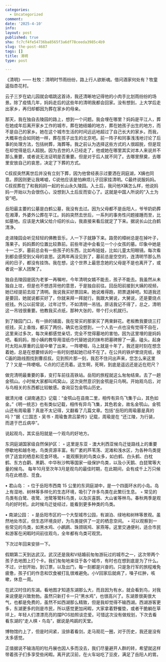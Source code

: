 ```yaml
---
categories:
  - Uncategorized
comment: 
date: '2025-4-10'
info: 
layout: post
published: true
sha: fc7cf4fe54736ba8565f3a6df78ceeda3985c4b9
slug: the-post-4687
tags: []
title: 清明
type: post

---
```

《清明》—— 杜牧：清明时节雨纷纷，路上行人欲断魂。借问酒家何处有？牧童遥指杏花村。

云子三岁在幼儿园就会唱跳这首诗，我还清晰地记得他的小肉手比划雨纷纷的场景。除了疫情几年，妈妈走后的这些年的清明我都会回家。没有想到，上大学后走出家乡，再归却都因为葬在家乡的母亲。

那天，我在独自去陵园的路上，想到一个问题。我会埋在哪里？妈妈是平江人，葬在她成年后离开家乡工作的城市，葬在她结婚的地方，葬在她孩子出生的地方，而不是自己的家乡。她在这个城市生活的时间远远地超过了自己长大的家乡。而我，大概率也会如同她一样，葬在孩子出生的北京吧。前一阵子和同事浅浅地讨论了后事的处理方法，包括树葬，海葬等。我之前认为选择这些方式的人很超脱，但是现在却觉得是后人超脱。因为去世的人已经走了，他或她在哪里其实对本人来说并不那么重要，或者说无法证明是否重要。但是对于后人就不同了。去哪里祭奠，去哪里安放自己的哀思，决定了下葬的方式。

C叔叔突然离世后并没有立刻下葬，因为他曾经表示过要洒在洞庭湖，X姨也同意。原因则更让我唏嘘，C说他应该是怕麻烦儿子回家挂清明。C最终说服妈妈。C叔叔葬在了和我妈妈一起的长山永久陵园。入土后，我问他X姨怎么样，他说妈妈一开始以为会很伤心，没想到入土后反而安心了。这就是中国人所说的“入土为安”吧。

岳阳最主要的公墓是白鹤公墓，我没有去过。因为父母都不是岳阳人，爷爷奶奶葬在湘潭，外婆外公葬在平江。妈妈突然去世后，一系列的事务性问题接踵而至，比如墓地。应该是大姨父给介绍的长山，我直接来看后就定了下来。据说长山比白鹤清净。

走进陵园会听见轻轻的佛教音乐，人一下子就静下来。路旁的樟树总是在掉叶子，落果子。妈妈葬的位置比较靠前。前些年途中会看见一个小女孩的墓。印象中她是十一二岁。墓前总会有一些孩子的东西，比如布娃娃，比如儿童太阳眼镜。每次看到都会感受到父母的哀思。这两年再没见到了，墓前总是空空的，连清明节那么热闹的日子，都没有挂饰。我在想，这个世界上最思念她的父母是不是也离开了，或者说一家人团聚了。

独自去陵园是因为老爹一再嘱咐，今年清明女婿不能去，孩子不能去。我虽然从未独自上坟，但是也不想违背他的意思，于是独自前往。回岳阳前接到大姨的视频，她已经提前去挂了清明。我说我买好票回来。她说难得跑，把票退掉吧。知道我还是要回，她就说都买好了，你就来拜一拜就行。我跟大舅说，大舅说，还是要烧点纸钱。外公以前常说，过年过节，不如清明一吊钱。原话我记不得了，总之，清明这一吊钱很重要。他教我买点纸，那种大张的，带个打火机就行。

到了陵园门口，有一排的铺面，我在常买的那家买了两束鲜花。老板教我要烧三打纸钱，买上香烛，都买了两份。确实也没想到，一个人去一点也没有觉得不自在，这里来过多次，每次来都感觉亲切，完全不觉得墓地的害怕，因为这里埋的是妈妈吧。看妈妈，按小姨的教导用湿纸巾代替她说的抹布把墓碑擦了一遍，磕头。起身时太阳从厚重的云层中晕了出来，一阵哽咽，马上就是十年了，我还是时刻在想念着她，总是在想要倾诉的一些时刻想起她已经不在了。在公共的铁炉里烧完纸，按C画的路线图找到曹叔叔。见到照片那一刻，我忍不住问出声来，您怎么来这里了？又是一阵哽咽。C点的灯还亮着。这生啊，死啊，到底是遥远还是近在咫尺？

做完清明最重要的事，变打车前往高铁站。岳阳的旅程就这么匆匆结束。去了一趟金鹗山。小时候大家都叫鸡窝山，这次突然意识到金鹗是只鸟啊。开始观鸟后，对与鸟相关的东西都比较敏感。查询豆包金鹗山历史。

据清光绪《湖南通志》记载：“金鹗山在县南二里，相传有异鸟飞集于山，其色如金。”《明一统志》也有类似记载，相传有异鸟飞集，其色若金，故名金鹗山。金鹗山还有周瑜墓？真是不太记得，又翻看了几篇文章。包括“岳阳的周瑜墓是真的吗？”据《三国志・吴书・周瑜鲁肃吕蒙传》记载，周瑜是在 “还江陵，为行装，而道于巴丘病卒”。

说起观鸟，其实岳阳就是一个观鸟的好地方。

东洞庭湖国家级自然保护区：
◦ 这里是东亚 - 澳大利西亚候鸟迁徙路线上的重要停歇地和越冬地，鸟类资源丰富。有广袤的芦苇荡、泥滩和浅水区，为各种鸟类提供了适宜的栖息和觅食环境。
◦ 能观察到的鸟类众多，如白鹤、白头鹤、白枕鹤、东方白鹳、黑鹳、中华秋沙鸭等国家一级保护鸟类，以及小天鹅、白琵鹭等大量的候鸟。
每年10月至次年3月是观鸟的最佳时期，在此期间，会有成千上万只候鸟在此栖息、觅食。

• 君山岛：
◦ 位于岳阳市西南 15 公里的东洞庭湖中，是一个四面环水的小岛。岛上有湿地、树林等多样化的生态环境，吸引了许多鸟类在此繁衍生息。
◦ 常见的鸟类有白鹭、夜鹭、池鹭等鹭科鸟类，以及灰喜鹊、大山雀等林鸟。春秋两季是观鸟的好时机，此时候鸟迁徙经过，能看到更多种类的鸟类。

• 南湖公园：
◦ 是岳阳市区的一个大型城市公园，有湖泊、绿地和树林等景观。虽然地处市区，但生态环境良好，为鸟类提供了一定的栖息空间。
◦ 可以观察到一些常见的鸟类，如黑水鸡、小䴙䴘、珠颈斑鸠、家燕等。这里交通便利，适合市民和游客在闲暇时间前往观鸟，全年都有鸟类可观赏。

下次过年回来安排一下。

假期第二天到达武汉。武汉还是我和V结婚前匆匆游玩过的城市之一，这次带两个孩子去地图上打个卡。我们匆匆地来往于各个城市，有时也在想到底是为了什么。不过，计划开始，到订票，以及出门，每一刻都是兴奋的。只是急行军的旅程难免疲惫，孩子们的作息和饮食被打乱很难避免。小V回家后就病了，嗓子红肿，咳嗽，休息一周。

在武汉时住的东湖。看地图才知道东湖那么大，而且因为有水，就会看到鸟，对我来说便是兴致勃勃。虽然只新打卡一只“黑水鸡”，也很高兴了。东湖景很美很大气，也都是免费的，虽然不如西湖那么精致，但是我却觉得不输西湖。西湖游客更多，东湖更多的则是市民，所以感觉更加闲暇，大家拿着野餐垫，或者干脆躺在草坪上，年轻人们漂漂亮亮的摆POS拍照谈恋爱。可惜这次没有做规划，下次去看看东湖的“走人棋・鸟岛”，据说是鸬鹚的天堂。

博物馆约上了，但是时间紧，没排着看剑，走马观花一圈，对于历史，我还是没有太多感觉。

正值据说不输洛阳的牡丹展也因人多而没去，我们尽量避开人群的转，希望就这样带着孩子们多享受些闲暇。离开武汉前，在火车站吃了豆皮，满足了岳阳人的胃。

